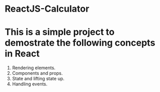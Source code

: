 # ReactJS-Calculator
# This is a simple project to demostrate the following concepts in React
  1. Rendering elements.
  2. Components and props.
  3. State and lifting state up.
  4. Handling events.
